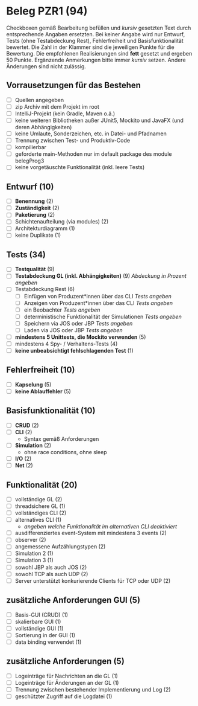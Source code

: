 # Beleg PZR1 (94)
Checkboxen gemäß Bearbeitung befüllen und _kursiv_ gesetzten Text durch entsprechende Angaben ersetzten.
Bei keiner Angabe wird nur Entwurf, Tests (ohne Testabdeckung Rest), Fehlerfreiheit und Basisfunktionalität bewertet.
Die Zahl in der Klammer sind die jeweiligen Punkte für die Bewertung.
Die empfohlenen Realisierungen sind **fett** gesetzt und ergeben 50 Punkte.
Ergänzende Anmerkungen bitte immer _kursiv_ setzen. Andere Änderungen sind nicht zulässig.

## Vorrausetzungen für das Bestehen
- [ ] Quellen angegeben
- [ ] zip Archiv mit dem Projekt im root
- [ ] IntelliJ-Projekt (kein Gradle, Maven o.ä.)
- [ ] keine weiteren Bibliotheken außer JUnit5, Mockito und JavaFX (und deren Abhängigkeiten)
- [ ] keine Umlaute, Sonderzeichen, etc. in Datei- und Pfadnamen
- [ ] Trennung zwischen Test- und Produktiv-Code
- [ ] kompilierbar
- [ ] geforderte main-Methoden nur im default package des module belegProg3
- [ ] keine vorgetäuschte Funktionalität (inkl. leere Tests)

## Entwurf (10)
- [ ] **Benennung** (2)
- [ ] **Zuständigkeit** (2)
- [ ] **Paketierung** (2)
- [ ] Schichtenaufteilung (via modules) (2)
- [ ] Architekturdiagramm (1)
- [ ] keine Duplikate (1)

## Tests (34)
- [ ] **Testqualität** (9)
- [ ] **Testabdeckung GL (inkl. Abhängigkeiten)** (9) _Abdeckung in Prozent angeben_
- [ ] Testabdeckung Rest (6)
  - [ ] Einfügen von Produzent*innen über das CLI _Tests angeben_
  - [ ] Anzeigen von Produzent*innen über das CLI _Tests angeben_
  - [ ] ein Beobachter _Tests angeben_
  - [ ] deterministische Funktionalität der Simulationen _Tests angeben_
  - [ ] Speichern via JOS oder JBP _Tests angeben_
  - [ ] Laden via JOS oder JBP _Tests angeben_
- [ ] **mindestens 5 Unittests, die Mockito verwenden** (5)
- [ ] mindestens 4 Spy- / Verhaltens-Tests (4)
- [ ] **keine unbeabsichtigt fehlschlagenden Test** (1)

## Fehlerfreiheit (10)
- [ ] **Kapselung** (5)
- [ ] **keine Ablauffehler** (5)

## Basisfunktionalität (10)
- [ ] **CRUD** (2)
- [ ] **CLI** (2)
  * Syntax gemäß Anforderungen
- [ ] **Simulation** (2)
  * ohne race conditions, ohne sleep
- [ ] **I/O** (2)
- [ ] **Net** (2)

## Funktionalität (20)
- [ ] vollständige GL (2)
- [ ] threadsichere GL (1)
- [ ] vollständiges CLI (2)
- [ ] alternatives CLI (1)
  * _angeben welche Funktionalität im alternativen CLI deaktiviert_
- [ ] ausdifferenziertes event-System mit mindestens 3 events (2)
- [ ] observer (2)
- [ ] angemessene Aufzählungstypen (2)
- [ ] Simulation 2 (1)
- [ ] Simulation 3 (1)
- [ ] sowohl JBP als auch JOS (2)
- [ ] sowohl TCP als auch UDP (2)
- [ ] Server unterstützt konkurierende Clients für TCP oder UDP (2)

## zusätzliche Anforderungen GUI (5)
- [ ] Basis-GUI (CRUD) (1)
- [ ] skalierbare GUI (1)
- [ ] vollständige GUI (1)
- [ ] Sortierung in der GUI (1)
- [ ] data binding verwendet (1)

## zusätzliche Anforderungen (5)
- [ ] Logeinträge für Nachrichten an die GL (1)
- [ ] Logeinträge für Änderungen an der GL (1)
- [ ] Trennung zwischen bestehender Implementierung und Log (2)
- [ ] geschützter Zugriff auf die Logdatei (1)
